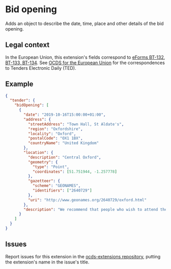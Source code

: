 # Bid opening

Adds an object to describe the date, time, place and other details of the bid opening.

## Legal context

In the European Union, this extension's fields correspond to [eForms BT-132, BT-133, BT-134](https://github.com/eForms/eForms). See [OCDS for the European Union](http://standard.open-contracting.org/profiles/eu/master/en/) for the correspondences to Tenders Electronic Daily (TED).

## Example

```json
{
  "tender": {
    "bidOpening": [
      {
        "date": "2019-10-16T15:00:00+01:00",
        "address": {
          "streetAddress": "Town Hall, St Aldate's",
          "region": "Oxfordshire",
          "locality": "Oxford",
          "postalCode": "OX1 1BX",
          "countryName": "United Kingdom"
        },
        "location": {
          "description": "Central Oxford",
          "geometry": {
            "type": "Point",
            "coordinates": [51.751944, -1.257778]
          },
          "gazetteer": {
            "scheme": "GEONAMES",
            "identifiers": ["2640729"]
          },
          "uri": "http://www.geonames.org/2640729/oxford.html"
        },
        "description": "We recommend that people who wish to attend the opening register on this page: https://wwww.example.org/register"
      }
    ]
  }
}
```

## Issues

Report issues for this extension in the [ocds-extensions repository](https://github.com/open-contracting/ocds-extensions/issues), putting the extension's name in the issue's title.
